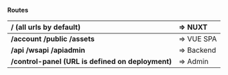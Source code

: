 

**Routes** 

| /  (all urls by default) | ⇒ NUXT |
| :---- | :---- |
| **/account  /public  /assets** | ⇒ VUE SPA |
| **/api  /wsapi  /apiadmin** | ⇒ Backend |
| **/control-panel   (URL is defined on deployment)** | ⇒ Admin |

